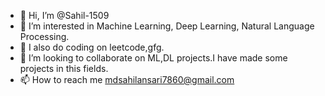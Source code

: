 - 👋 Hi, I’m @Sahil-1509
- 👀 I’m interested in Machine Learning, Deep Learning, Natural Language Processing.
- 🌱 I also do coding on leetcode,gfg.
- 💞️ I’m looking to collaborate on ML,DL projects.I have made some projects in this fields.
- 📫 How to reach me mdsahilansari7860@gmail.com

<!---
Sahil-1509/Sahil-1509 is a ✨ special ✨ repository because its `README.md` (this file) appears on your GitHub profile.
You can click the Preview link to take a look at your changes.
--->
